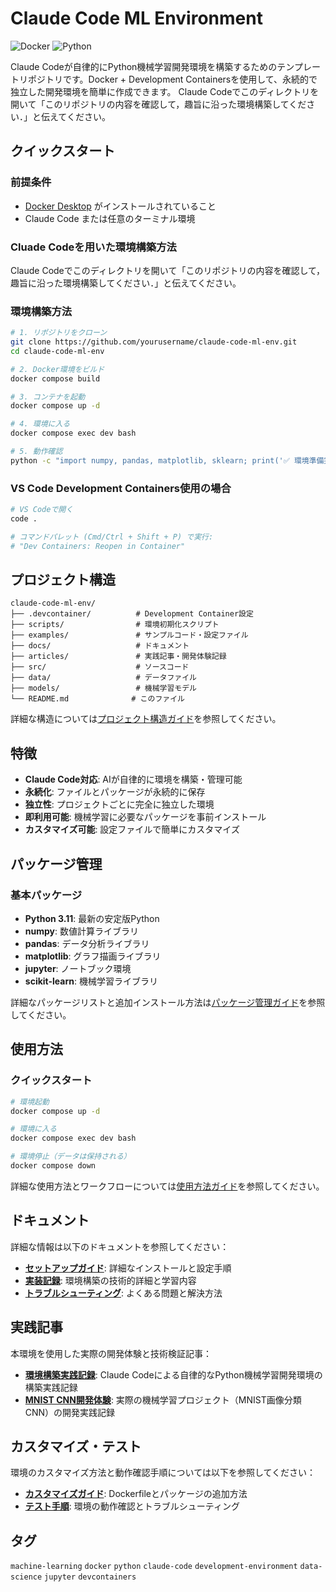 # Claude Code ML Environment

![Docker](https://img.shields.io/badge/docker-ready-brightgreen.svg)
![Python](https://img.shields.io/badge/python-3.11-blue.svg)

Claude Codeが自律的にPython機械学習開発環境を構築するためのテンプレートリポジトリです。Docker + Development Containersを使用して、永続的で独立した開発環境を簡単に作成できます。
Claude Codeでこのディレクトリを開いて「このリポジトリの内容を確認して，趣旨に沿った環境構築してください．」と伝えてください。

## クイックスタート

### 前提条件

- [Docker Desktop](https://www.docker.com/products/docker-desktop/) がインストールされていること
- Claude Code または任意のターミナル環境

### Cluade Codeを用いた環境構築方法
Claude Codeでこのディレクトリを開いて「このリポジトリの内容を確認して，趣旨に沿った環境構築してください．」と伝えてください。

### 環境構築方法

```bash
# 1. リポジトリをクローン
git clone https://github.com/yourusername/claude-code-ml-env.git
cd claude-code-ml-env

# 2. Docker環境をビルド
docker compose build

# 3. コンテナを起動
docker compose up -d

# 4. 環境に入る
docker compose exec dev bash

# 5. 動作確認
python -c "import numpy, pandas, matplotlib, sklearn; print('✅ 環境準備完了!')"
```

### VS Code Development Containers使用の場合

```bash
# VS Codeで開く
code .

# コマンドパレット (Cmd/Ctrl + Shift + P) で実行:
# "Dev Containers: Reopen in Container"
```

## プロジェクト構造

```
claude-code-ml-env/
├── .devcontainer/          # Development Container設定
├── scripts/                # 環境初期化スクリプト
├── examples/               # サンプルコード・設定ファイル
├── docs/                   # ドキュメント
├── articles/               # 実践記事・開発体験記録
├── src/                    # ソースコード
├── data/                   # データファイル
├── models/                 # 機械学習モデル
└── README.md              # このファイル
```

詳細な構造については[プロジェクト構造ガイド](docs/setup-guide.md#プロジェクト構造)を参照してください。

## 特徴

- **Claude Code対応**: AIが自律的に環境を構築・管理可能
- **永続化**: ファイルとパッケージが永続的に保存
- **独立性**: プロジェクトごとに完全に独立した環境
- **即利用可能**: 機械学習に必要なパッケージを事前インストール
- **カスタマイズ可能**: 設定ファイルで簡単にカスタマイズ

## パッケージ管理

### 基本パッケージ
- **Python 3.11**: 最新の安定版Python
- **numpy**: 数値計算ライブラリ
- **pandas**: データ分析ライブラリ  
- **matplotlib**: グラフ描画ライブラリ
- **jupyter**: ノートブック環境
- **scikit-learn**: 機械学習ライブラリ

詳細なパッケージリストと追加インストール方法は[パッケージ管理ガイド](docs/setup-guide.md#パッケージ管理)を参照してください。

## 使用方法

### クイックスタート

```bash
# 環境起動
docker compose up -d

# 環境に入る
docker compose exec dev bash

# 環境停止（データは保持される）
docker compose down
```

詳細な使用方法とワークフローについては[使用方法ガイド](docs/setup-guide.md#使用方法)を参照してください。

## ドキュメント

詳細な情報は以下のドキュメントを参照してください：

- **[セットアップガイド](docs/setup-guide.md)**: 詳細なインストールと設定手順
- **[実装記録](docs/implementation-log.md)**: 環境構築の技術的詳細と学習内容
- **[トラブルシューティング](docs/setup-guide.md#トラブルシューティング)**: よくある問題と解決方法

## 実践記事

本環境を使用した実際の開発体験と技術検証記事：

- **[環境構築実践記録](articles/1_make_environment.md)**: Claude Codeによる自律的なPython機械学習開発環境の構築実践記録
- **[MNIST CNN開発体験](articles/2_mnist_cnn_implementation.md)**: 実際の機械学習プロジェクト（MNIST画像分類CNN）の開発実践記録

## カスタマイズ・テスト

環境のカスタマイズ方法と動作確認手順については以下を参照してください：

- **[カスタマイズガイド](docs/setup-guide.md#カスタマイズ)**: Dockerfileとパッケージの追加方法
- **[テスト手順](docs/setup-guide.md#動作確認)**: 環境の動作確認とトラブルシューティング

## タグ

`machine-learning` `docker` `python` `claude-code` `development-environment` `data-science` `jupyter` `devcontainers`
